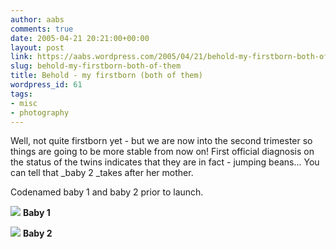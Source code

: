 ```yaml
---
author: aabs
comments: true
date: 2005-04-21 20:21:00+00:00
layout: post
link: https://aabs.wordpress.com/2005/04/21/behold-my-firstborn-both-of-them/
slug: behold-my-firstborn-both-of-them
title: Behold - my firstborn (both of them)
wordpress_id: 61
tags:
- misc
- photography
---
```


Well, not quite firstborn yet - but we are now into the second trimester so things are going to be more stable from now on! First official diagnosis on the status of the twins indicates that they are in fact - jumping beans... You can tell that _baby 2 _takes after her mother.

Codenamed baby 1 and baby 2 prior to launch.

[![](http://aabs.aspxconnection.com/images/baby1.jpg)](http://aabs.aspxconnection.com/images/baby1.jpg)
**Baby 1**

[![](http://aabs.aspxconnection.com/images/baby2.jpg)](http://aabs.aspxconnection.com/images/baby2.jpg)
**Baby 2**
